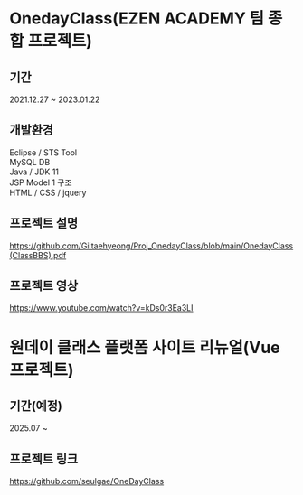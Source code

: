 # OnedayClass(EZEN ACADEMY 팀 종합 프로젝트)
## 기간
2021.12.27 ~ 2023.01.22 

## 개발환경
Eclipse / STS Tool </br>
MySQL DB </br>
Java / JDK 11 </br>
JSP Model 1 구조 </br>
HTML / CSS / jquery 

## 프로젝트 설명
https://github.com/Giltaehyeong/Proj_OnedayClass/blob/main/OnedayClass(ClassBBS).pdf

## 프로젝트 영상
https://www.youtube.com/watch?v=kDs0r3Ea3LI

# 원데이 클래스 플랫폼 사이트 리뉴얼(Vue 프로젝트)
## 기간(예정)
2025.07 ~

## 프로젝트 링크
https://github.com/seulgae/OneDayClass
